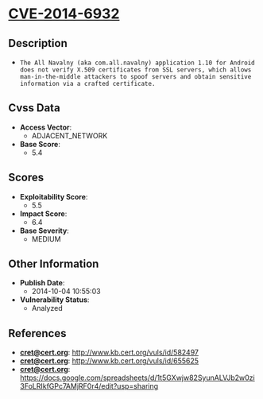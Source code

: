 
# [CVE-2014-6932](http://www.kb.cert.org/vuls/id/582497)

## Description

- `The All Navalny (aka com.all.navalny) application 1.10 for Android does not verify X.509 certificates from SSL servers, which allows man-in-the-middle attackers to spoof servers and obtain sensitive information via a crafted certificate.`

## Cvss Data

- **Access Vector**:
  - ADJACENT_NETWORK
- **Base Score**:
  - 5.4

## Scores

- **Exploitability Score**:
  - 5.5
- **Impact Score**:
  - 6.4
- **Base Severity**:
  - MEDIUM

## Other Information

- **Publish Date**:
  - 2014-10-04 10:55:03
- **Vulnerability Status**:
  - Analyzed

## References

- **cret@cert.org**: http://www.kb.cert.org/vuls/id/582497
- **cret@cert.org**: http://www.kb.cert.org/vuls/id/655625
- **cret@cert.org**: https://docs.google.com/spreadsheets/d/1t5GXwjw82SyunALVJb2w0zi3FoLRIkfGPc7AMjRF0r4/edit?usp=sharing
